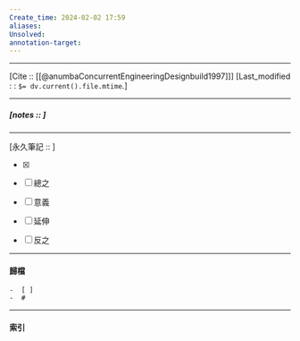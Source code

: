 ```yaml
---
Create_time: 2024-02-02 17:59
aliases: 
Unsolved: 
annotation-target:
---
```


---
[Cite ::  [[@anumbaConcurrentEngineeringDesignbuild1997]]]
[Last_modified : : `$= dv.current().file.mtime`.]


---
##### [notes ::   ]


---

[永久筆記 :: ]
	
- [x]

- [ ] 總之

- [ ] 意義

- [ ] 延伸

- [ ] 反之


---
#### 歸檔 
	-  [ ]
	-  #


---
#### 索引
